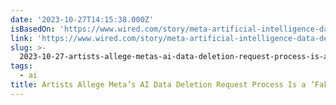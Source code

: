 ```yaml
---
date: '2023-10-27T14:15:38.000Z'
isBasedOn: 'https://www.wired.com/story/meta-artificial-intelligence-data-deletion/'
link: 'https://www.wired.com/story/meta-artificial-intelligence-data-deletion/'
slug: >-
  2023-10-27-artists-allege-metas-ai-data-deletion-request-process-is-a-fake-pr-stunt
tags:
  - ai
title: Artists Allege Meta’s AI Data Deletion Request Process Is a ‘Fake PR Stunt’
---
```


